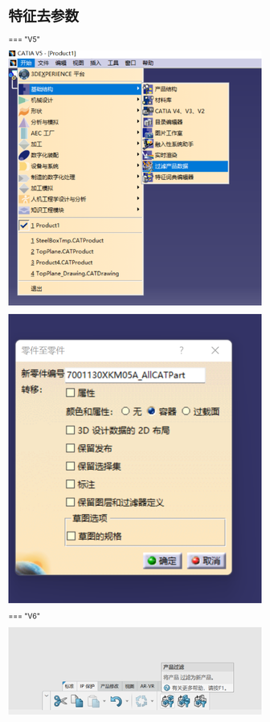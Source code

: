 # 特征去参数

=== "V5"

![](2022-10-11-12-03-55.png)

![](2022-10-11-12-04-03.png)

=== "V6"

![](2022-10-11-12-04-18.png)